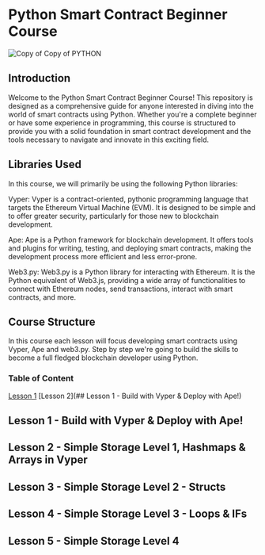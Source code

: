 # Python Smart Contract Beginner Course

![Copy of Copy of PYTHON](https://github.com/razacodespython/Python-Smart-Contract-Beginner-Course/assets/76620622/a277d06c-4ade-4571-8002-22d8c185cab7)

## Introduction
Welcome to the Python Smart Contract Beginner Course! This repository is designed as a comprehensive guide for anyone interested in diving into the world of smart contracts using Python. Whether you're a complete beginner or have some experience in programming, this course is structured to provide you with a solid foundation in smart contract development and the tools necessary to navigate and innovate in this exciting field.

## Libraries Used
In this course, we will primarily be using the following Python libraries:

Vyper: Vyper is a contract-oriented, pythonic programming language that targets the Ethereum Virtual Machine (EVM). It is designed to be simple and to offer greater security, particularly for those new to blockchain development.

Ape: Ape is a Python framework for blockchain development. It offers tools and plugins for writing, testing, and deploying smart contracts, making the development process more efficient and less error-prone.

Web3.py: Web3.py is a Python library for interacting with Ethereum. It is the Python equivalent of Web3.js, providing a wide array of functionalities to connect with Ethereum nodes, send transactions, interact with smart contracts, and more.

## Course Structure
In this course each lesson will focus developing smart contracts using Vyper, Ape and web3.py. Step by step we're going to build the skills to become a full fledged blockchain developer using Python.

### Table of Content
[Lesson 1](https://github.com/razacodespython/Python-Smart-Contract-Beginner-Course/blob/main/README.md#lesson-1---build-with-vyper--deploy-with-ape)
[Lesson 2](## Lesson 1 - Build with Vyper & Deploy with Ape!)

## Lesson 1 - Build with Vyper & Deploy with Ape!

## Lesson 2 - Simple Storage Level 1, Hashmaps & Arrays in Vyper

## Lesson 3 - Simple Storage Level 2 - Structs

## Lesson 4 - Simple Storage Level 3 - Loops & IFs

## Lesson 5 - Simple Storage Level 4
